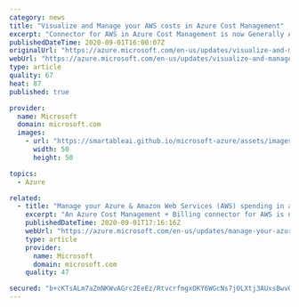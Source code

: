 ```yaml
---
category: news
title: "Visualize and Manage your AWS costs in Azure Cost Management"
excerpt: "Connector for AWS in Azure Cost Management is now Generally Available."
publishedDateTime: 2020-09-01T16:00:07Z
originalUrl: "https://azure.microsoft.com/en-us/updates/visualize-and-manage-your-aws-costs-in-azure-cost-management/"
webUrl: "https://azure.microsoft.com/en-us/updates/visualize-and-manage-your-aws-costs-in-azure-cost-management/"
type: article
quality: 67
heat: 87
published: true

provider:
  name: Microsoft
  domain: microsoft.com
  images:
    - url: "https://smartableai.github.io/microsoft-azure/assets/images/organizations/microsoft.com-50x50.jpg"
      width: 50
      height: 50

topics:
  - Azure

related:
  - title: "Manage your Azure & Amazon Web Services (AWS) spending in a single location with Azure Cost Management +Billing"
    excerpt: "An Azure Cost Management + Billing connector for AWS is now generally available. "
    publishedDateTime: 2020-09-01T17:16:16Z
    webUrl: "https://azure.microsoft.com/en-us/updates/manage-your-azure-amazon-web-services-aws-spending-in-a-single-location-with-azure-cost-management-billing/"
    type: article
    provider:
      name: Microsoft
      domain: microsoft.com
    quality: 47

secured: "b+cKTsALm7aZmNKWvAGrc2EeEz/RtvcrfmgxOKY6WGcNs7jOLXtj3AUxsBwvO+uA7RMOPyJ7i0JDG7h5a66kEgaKjsx2pD22Di9pfwmYFEpRByJRkLDb4uTCrBp4DUXquqYb2NWssiFiZsBUNZ7HluxejyLBMPeDQi304yBm0df7pXcJqXsOSK3XX4qCO5zCN1bXu/ef+U7JfrL3h7eBIYVSt2JZwFwRF8Q4A+ooM5wcySfzlAVp2dHxlKSULokbuHqB3J46fndoZnN2pkueAz3m5f4vTMtAmvMFGqHo0rziZCvKooYm8THgmcqI6NZQVd3sEkIctiSyf1APzMD4ZuBFTjVLd/1erSgA4j636xc=;HrmVlhiHPtRtx82ItQ6gww=="
---
```


